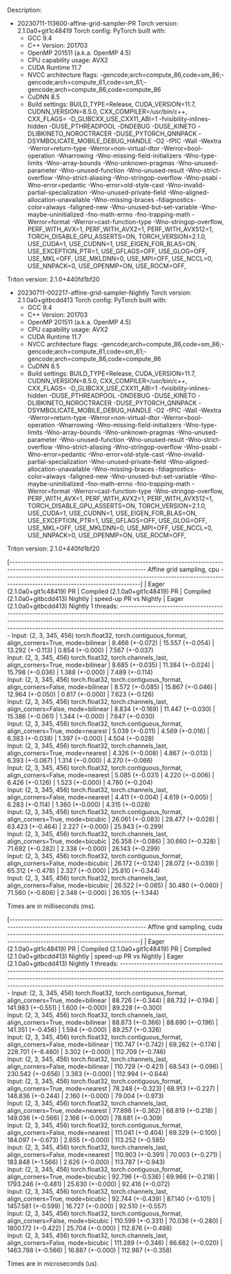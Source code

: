 Description:

- 20230711-113600-affine-grid-sampler-PR
Torch version: 2.1.0a0+git1c48419
Torch config: PyTorch built with:
  - GCC 9.4
  - C++ Version: 201703
  - OpenMP 201511 (a.k.a. OpenMP 4.5)
  - CPU capability usage: AVX2
  - CUDA Runtime 11.7
  - NVCC architecture flags: -gencode;arch=compute_86,code=sm_86;-gencode;arch=compute_61,code=sm_61;-gencode;arch=compute_86,code=compute_86
  - CuDNN 8.5
  - Build settings: BUILD_TYPE=Release, CUDA_VERSION=11.7, CUDNN_VERSION=8.5.0, CXX_COMPILER=/usr/bin/c++, CXX_FLAGS= -D_GLIBCXX_USE_CXX11_ABI=1 -fvisibility-inlines-hidden -DUSE_PTHREADPOOL -DNDEBUG -DUSE_KINETO -DLIBKINETO_NOROCTRACER -DUSE_PYTORCH_QNNPACK -DSYMBOLICATE_MOBILE_DEBUG_HANDLE -O2 -fPIC -Wall -Wextra -Werror=return-type -Werror=non-virtual-dtor -Werror=bool-operation -Wnarrowing -Wno-missing-field-initializers -Wno-type-limits -Wno-array-bounds -Wno-unknown-pragmas -Wno-unused-parameter -Wno-unused-function -Wno-unused-result -Wno-strict-overflow -Wno-strict-aliasing -Wno-stringop-overflow -Wno-psabi -Wno-error=pedantic -Wno-error=old-style-cast -Wno-invalid-partial-specialization -Wno-unused-private-field -Wno-aligned-allocation-unavailable -Wno-missing-braces -fdiagnostics-color=always -faligned-new -Wno-unused-but-set-variable -Wno-maybe-uninitialized -fno-math-errno -fno-trapping-math -Werror=format -Werror=cast-function-type -Wno-stringop-overflow, PERF_WITH_AVX=1, PERF_WITH_AVX2=1, PERF_WITH_AVX512=1, TORCH_DISABLE_GPU_ASSERTS=ON, TORCH_VERSION=2.1.0, USE_CUDA=1, USE_CUDNN=1, USE_EIGEN_FOR_BLAS=ON, USE_EXCEPTION_PTR=1, USE_GFLAGS=OFF, USE_GLOG=OFF, USE_MKL=OFF, USE_MKLDNN=0, USE_MPI=OFF, USE_NCCL=0, USE_NNPACK=0, USE_OPENMP=ON, USE_ROCM=OFF, 

Triton version: 2.1.0+440fd1bf20

- 20230711-002217-affine-grid-sampler-Nightly
Torch version: 2.1.0a0+gitbcdd413
Torch config: PyTorch built with:
  - GCC 9.4
  - C++ Version: 201703
  - OpenMP 201511 (a.k.a. OpenMP 4.5)
  - CPU capability usage: AVX2
  - CUDA Runtime 11.7
  - NVCC architecture flags: -gencode;arch=compute_86,code=sm_86;-gencode;arch=compute_61,code=sm_61;-gencode;arch=compute_86,code=compute_86
  - CuDNN 8.5
  - Build settings: BUILD_TYPE=Release, CUDA_VERSION=11.7, CUDNN_VERSION=8.5.0, CXX_COMPILER=/usr/bin/c++, CXX_FLAGS= -D_GLIBCXX_USE_CXX11_ABI=1 -fvisibility-inlines-hidden -DUSE_PTHREADPOOL -DNDEBUG -DUSE_KINETO -DLIBKINETO_NOROCTRACER -DUSE_PYTORCH_QNNPACK -DSYMBOLICATE_MOBILE_DEBUG_HANDLE -O2 -fPIC -Wall -Wextra -Werror=return-type -Werror=non-virtual-dtor -Werror=bool-operation -Wnarrowing -Wno-missing-field-initializers -Wno-type-limits -Wno-array-bounds -Wno-unknown-pragmas -Wno-unused-parameter -Wno-unused-function -Wno-unused-result -Wno-strict-overflow -Wno-strict-aliasing -Wno-stringop-overflow -Wno-psabi -Wno-error=pedantic -Wno-error=old-style-cast -Wno-invalid-partial-specialization -Wno-unused-private-field -Wno-aligned-allocation-unavailable -Wno-missing-braces -fdiagnostics-color=always -faligned-new -Wno-unused-but-set-variable -Wno-maybe-uninitialized -fno-math-errno -fno-trapping-math -Werror=format -Werror=cast-function-type -Wno-stringop-overflow, PERF_WITH_AVX=1, PERF_WITH_AVX2=1, PERF_WITH_AVX512=1, TORCH_DISABLE_GPU_ASSERTS=ON, TORCH_VERSION=2.1.0, USE_CUDA=1, USE_CUDNN=1, USE_EIGEN_FOR_BLAS=ON, USE_EXCEPTION_PTR=1, USE_GFLAGS=OFF, USE_GLOG=OFF, USE_MKL=OFF, USE_MKLDNN=0, USE_MPI=OFF, USE_NCCL=0, USE_NNPACK=0, USE_OPENMP=ON, USE_ROCM=OFF, 

Triton version: 2.1.0+440fd1bf20


[------------------------------------------------------------------------------------------------------------------------------- Affine grid sampling, cpu -------------------------------------------------------------------------------------------------------------------------------]
                                                                                                          |  Eager (2.1.0a0+git1c48419) PR  |  Compiled (2.1.0a0+git1c48419) PR  |  Compiled (2.1.0a0+gitbcdd413) Nightly  |  speed-up PR vs Nightly  |  Eager (2.1.0a0+gitbcdd413) Nightly
1 threads: --------------------------------------------------------------------------------------------------------------------------------------------------------------------------------------------------------------------------------------------------------------------------------
      Input: (2, 3, 345, 456) torch.float32, torch.contiguous_format, align_corners=True, mode=bilinear   |         8.466 (+-0.072)         |          15.557 (+-0.054)          |             13.292 (+-0.113)            |     0.854 (+-0.000)      |           7.567 (+-0.037)          
      Input: (2, 3, 345, 456) torch.float32, torch.channels_last, align_corners=True, mode=bilinear       |         8.685 (+-0.035)         |          11.384 (+-0.024)          |             15.798 (+-0.036)            |     1.388 (+-0.000)      |           7.489 (+-0.114)          
      Input: (2, 3, 345, 456) torch.float32, torch.contiguous_format, align_corners=False, mode=bilinear  |         8.572 (+-0.085)         |          15.867 (+-0.046)          |             12.964 (+-0.050)            |     0.817 (+-0.000)      |           7.623 (+-0.126)          
      Input: (2, 3, 345, 456) torch.float32, torch.channels_last, align_corners=False, mode=bilinear      |         8.834 (+-0.169)         |          11.447 (+-0.030)          |             15.386 (+-0.061)            |     1.344 (+-0.000)      |           7.647 (+-0.030)          
      Input: (2, 3, 345, 456) torch.float32, torch.contiguous_format, align_corners=True, mode=nearest    |         5.039 (+-0.011)         |          4.569 (+-0.016)           |             6.383 (+-0.038)             |     1.397 (+-0.000)      |           4.504 (+-0.028)          
      Input: (2, 3, 345, 456) torch.float32, torch.channels_last, align_corners=True, mode=nearest        |         4.326 (+-0.008)         |          4.867 (+-0.013)           |             6.393 (+-0.067)             |     1.314 (+-0.000)      |           4.270 (+-0.066)          
      Input: (2, 3, 345, 456) torch.float32, torch.contiguous_format, align_corners=False, mode=nearest   |         5.085 (+-0.031)         |          4.220 (+-0.006)           |             6.426 (+-0.126)             |     1.523 (+-0.000)      |           4.780 (+-0.204)          
      Input: (2, 3, 345, 456) torch.float32, torch.channels_last, align_corners=False, mode=nearest       |         4.411 (+-0.004)         |          4.619 (+-0.005)           |             6.283 (+-0.114)             |     1.360 (+-0.000)      |           4.315 (+-0.028)          
      Input: (2, 3, 345, 456) torch.float32, torch.contiguous_format, align_corners=True, mode=bicubic    |         26.061 (+-0.083)        |          28.477 (+-0.026)          |             63.423 (+-0.464)            |     2.227 (+-0.000)      |           25.943 (+-0.299)         
      Input: (2, 3, 345, 456) torch.float32, torch.channels_last, align_corners=True, mode=bicubic        |         26.358 (+-0.086)        |          30.660 (+-0.328)          |             71.692 (+-0.282)            |     2.338 (+-0.000)      |           26.143 (+-0.299)         
      Input: (2, 3, 345, 456) torch.float32, torch.contiguous_format, align_corners=False, mode=bicubic   |         26.172 (+-0.124)        |          28.072 (+-0.039)          |             65.312 (+-0.478)            |     2.327 (+-0.000)      |           25.810 (+-0.344)         
      Input: (2, 3, 345, 456) torch.float32, torch.channels_last, align_corners=False, mode=bicubic       |         26.522 (+-0.065)        |          30.480 (+-0.060)          |             71.560 (+-0.606)            |     2.348 (+-0.000)      |           26.105 (+-1.344)         

Times are in milliseconds (ms).

[------------------------------------------------------------------------------------------------------------------------------- Affine grid sampling, cuda ------------------------------------------------------------------------------------------------------------------------------]
                                                                                                          |  Eager (2.1.0a0+git1c48419) PR  |  Compiled (2.1.0a0+git1c48419) PR  |  Compiled (2.1.0a0+gitbcdd413) Nightly  |  speed-up PR vs Nightly  |  Eager (2.1.0a0+gitbcdd413) Nightly
1 threads: --------------------------------------------------------------------------------------------------------------------------------------------------------------------------------------------------------------------------------------------------------------------------------
      Input: (2, 3, 345, 456) torch.float32, torch.contiguous_format, align_corners=True, mode=bilinear   |         88.726 (+-0.344)        |          88.732 (+-0.194)          |            141.983 (+-0.551)            |     1.600 (+-0.000)      |           89.228 (+-0.300)         
      Input: (2, 3, 345, 456) torch.float32, torch.channels_last, align_corners=True, mode=bilinear       |         88.873 (+-0.366)        |          88.690 (+-0.196)          |            141.351 (+-0.456)            |     1.594 (+-0.000)      |           89.257 (+-0.326)         
      Input: (2, 3, 345, 456) torch.float32, torch.contiguous_format, align_corners=False, mode=bilinear  |        110.747 (+-0.742)        |          69.262 (+-0.174)          |            228.701 (+-8.460)            |     3.302 (+-0.000)      |          112.709 (+-0.746)         
      Input: (2, 3, 345, 456) torch.float32, torch.channels_last, align_corners=False, mode=bilinear      |        110.729 (+-0.421)        |          68.543 (+-0.096)          |            230.542 (+-0.656)            |     3.363 (+-0.000)      |          112.994 (+-0.644)         
      Input: (2, 3, 345, 456) torch.float32, torch.contiguous_format, align_corners=True, mode=nearest    |         78.248 (+-0.323)        |          68.913 (+-0.227)          |            148.836 (+-0.244)            |     2.160 (+-0.000)      |           79.004 (+-0.973)         
      Input: (2, 3, 345, 456) torch.float32, torch.channels_last, align_corners=True, mode=nearest        |         77.898 (+-0.362)        |          68.819 (+-0.218)          |            149.036 (+-0.566)            |     2.166 (+-0.000)      |           78.681 (+-0.309)         
      Input: (2, 3, 345, 456) torch.float32, torch.contiguous_format, align_corners=False, mode=nearest   |        111.041 (+-0.404)        |          69.329 (+-0.100)          |            184.097 (+-0.673)            |     2.655 (+-0.000)      |          113.252 (+-0.585)         
      Input: (2, 3, 345, 456) torch.float32, torch.channels_last, align_corners=False, mode=nearest       |        110.903 (+-0.391)        |          70.003 (+-0.271)          |            183.848 (+-1.566)            |     2.626 (+-0.000)      |          113.787 (+-0.943)         
      Input: (2, 3, 345, 456) torch.float32, torch.contiguous_format, align_corners=True, mode=bicubic    |         92.796 (+-0.536)        |          69.966 (+-0.218)          |            1793.246 (+-0.481)           |     25.630 (+-0.000)     |           92.416 (+-0.072)         
      Input: (2, 3, 345, 456) torch.float32, torch.channels_last, align_corners=True, mode=bicubic        |         92.744 (+-0.439)        |          87.140 (+-0.101)          |            1457.581 (+-0.599)           |     16.727 (+-0.000)     |           92.510 (+-0.557)         
      Input: (2, 3, 345, 456) torch.float32, torch.contiguous_format, align_corners=False, mode=bicubic   |        110.599 (+-0.331)        |          70.036 (+-0.280)          |            1800.172 (+-0.422)           |     25.704 (+-0.000)     |          112.876 (+-0.498)         
      Input: (2, 3, 345, 456) torch.float32, torch.channels_last, align_corners=False, mode=bicubic       |        111.289 (+-0.346)        |          86.682 (+-0.020)          |            1463.788 (+-0.566)           |     16.887 (+-0.000)     |          112.987 (+-0.358)         

Times are in microseconds (us).
